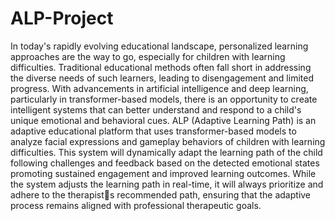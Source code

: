 # ALP-Project
In today's rapidly evolving educational landscape, personalized learning approaches are the way to go, especially for children with learning difficulties. Traditional educational methods often fall short in addressing the diverse needs of such learners, leading to disengagement and limited progress. With advancements in artificial intelligence and deep learning, particularly in transformer-based models, there is an opportunity to create intelligent systems that can better understand and respond to a child's unique emotional and behavioral cues. ALP (Adaptive Learning Path) is an adaptive educational platform that uses transformer-based models to analyze facial expressions and gameplay behaviors of children with learning difficulties. This system will dynamically adapt the learning path of the child following challenges and feedback based on the detected emotional states promoting sustained engagement and improved learning outcomes. While the system adjusts the learning path in real-time, it will always prioritize and adhere to the therapists recommended path, ensuring that the adaptive process remains aligned with professional therapeutic goals.
